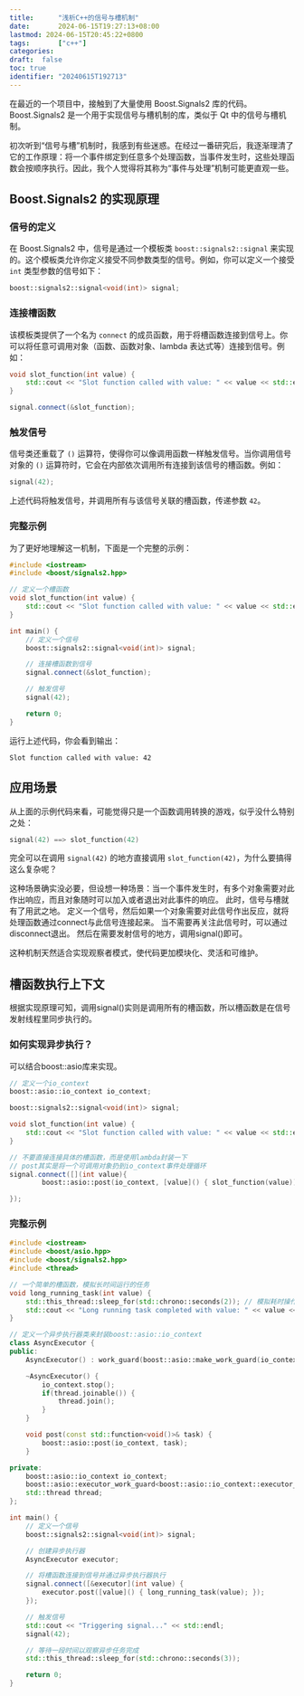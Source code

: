 ```yaml
---
title:      "浅析C++的信号与槽机制"
date:       2024-06-15T19:27:13+08:00
lastmod: 2024-06-15T20:45:22+0800
tags:       ["c++"]
categories: 
draft:  false
toc: true
identifier: "20240615T192713"
---
```



在最近的一个项目中，接触到了大量使用 Boost.Signals2 库的代码。Boost.Signals2 是一个用于实现信号与槽机制的库，类似于 Qt 中的信号与槽机制。

初次听到“信号与槽”机制时，我感到有些迷惑。在经过一番研究后，我逐渐理清了它的工作原理：将一个事件绑定到任意多个处理函数，当事件发生时，这些处理函数会按顺序执行。因此，我个人觉得将其称为“事件与处理”机制可能更直观一些。


## Boost.Signals2 的实现原理

### 信号的定义

在 Boost.Signals2 中，信号是通过一个模板类 `boost::signals2::signal` 来实现的。这个模板类允许你定义接受不同参数类型的信号。例如，你可以定义一个接受 `int` 类型参数的信号如下：

```cpp
boost::signals2::signal<void(int)> signal;
```

### 连接槽函数

该模板类提供了一个名为 `connect` 的成员函数，用于将槽函数连接到信号上。你可以将任意可调用对象（函数、函数对象、lambda 表达式等）连接到信号。例如：

```cpp
void slot_function(int value) {
    std::cout << "Slot function called with value: " << value << std::endl;
}

signal.connect(&slot_function);
```

### 触发信号

信号类还重载了 `()` 运算符，使得你可以像调用函数一样触发信号。当你调用信号对象的 `()` 运算符时，它会在内部依次调用所有连接到该信号的槽函数。例如：

```cpp
signal(42);
```

上述代码将触发信号，并调用所有与该信号关联的槽函数，传递参数 `42`。

### 完整示例

为了更好地理解这一机制，下面是一个完整的示例：

```cpp
#include <iostream>
#include <boost/signals2.hpp>

// 定义一个槽函数
void slot_function(int value) {
    std::cout << "Slot function called with value: " << value << std::endl;
}

int main() {
    // 定义一个信号
    boost::signals2::signal<void(int)> signal;

    // 连接槽函数到信号
    signal.connect(&slot_function);

    // 触发信号
    signal(42);

    return 0;
}
```

运行上述代码，你会看到输出：

```
Slot function called with value: 42
```


## 应用场景

从上面的示例代码来看，可能觉得只是一个函数调用转换的游戏，似乎没什么特别之处：

```cpp
signal(42) ==> slot_function(42)
```

完全可以在调用 `signal(42)` 的地方直接调用 `slot_function(42)`，为什么要搞得这么复杂呢？

这种场景确实没必要，但设想一种场景：当一个事件发生时，有多个对象需要对此作出响应，而且对象随时可以加入或者退出对此事件的响应。
此时，信号与槽就有了用武之地。
定义一个信号，然后如果一个对象需要对此信号作出反应，就将处理函数通过connect与此信号连接起来。
当不需要再关注此信号时，可以通过disconnect退出。
然后在需要发射信号的地方，调用signal()即可。

这种机制天然适合实现观察者模式，使代码更加模块化、灵活和可维护。

## 槽函数执行上下文
根据实现原理可知，调用signal()实则是调用所有的槽函数，所以槽函数是在信号发射线程里同步执行的。

### 如何实现异步执行？

可以结合boost::asio库来实现。

```cpp
// 定义一个io_context
boost::asio::io_context io_context;

boost::signals2::signal<void(int)> signal;

void slot_function(int value) {
    std::cout << "Slot function called with value: " << value << std::endl;
}

// 不要直接连接具体的槽函数，而是使用lambda封装一下
// post其实是将一个可调用对象扔到io_context事件处理循环
signal.connect([](int value){
        boost::asio::post(io_context, [value]() { slot_function(value));

});
```

### 完整示例
```cpp
#include <iostream>
#include <boost/asio.hpp>
#include <boost/signals2.hpp>
#include <thread>

// 一个简单的槽函数，模拟长时间运行的任务
void long_running_task(int value) {
    std::this_thread::sleep_for(std::chrono::seconds(2)); // 模拟耗时操作
    std::cout << "Long running task completed with value: " << value << std::endl;
}

// 定义一个异步执行器类来封装boost::asio::io_context
class AsyncExecutor {
public:
    AsyncExecutor() : work_guard(boost::asio::make_work_guard(io_context)), thread([this]() { io_context.run(); }) {}

    ~AsyncExecutor() {
        io_context.stop();
        if(thread.joinable()) {
            thread.join();
        }
    }

    void post(const std::function<void()>& task) {
        boost::asio::post(io_context, task);
    }

private:
    boost::asio::io_context io_context;
    boost::asio::executor_work_guard<boost::asio::io_context::executor_type> work_guard;
    std::thread thread;
};

int main() {
    // 定义一个信号
    boost::signals2::signal<void(int)> signal;

    // 创建异步执行器
    AsyncExecutor executor;

    // 将槽函数连接到信号并通过异步执行器执行
    signal.connect([&executor](int value) {
        executor.post([value]() { long_running_task(value); });
    });

    // 触发信号
    std::cout << "Triggering signal..." << std::endl;
    signal(42);

    // 等待一段时间以观察异步任务完成
    std::this_thread::sleep_for(std::chrono::seconds(3));

    return 0;
}
```
 



